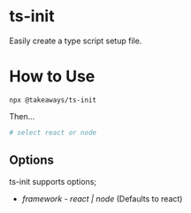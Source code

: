 # ts-init

Easily create a type script setup file.

# How to Use

`npx @takeaways/ts-init`

Then...

```bash
# select react or node
```

## Options

ts-init supports options;

- _framework_ - _react | node_ (Defaults to react)
